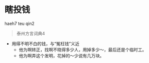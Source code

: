 # 瞎投钱
haeh7 teu qin2
> 泰州方言词典4
- 用得不明不白的钱，与“冤枉钱”义近
  - 他为啊转正，找啊不晓得多少人，用掉多少～，最后还是个临时工。
  - 他为啊弄这个发明，花掉的～少说有几万块。
